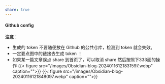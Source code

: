 ```yaml
---
share: true
---
```



#### Github config  

  
**注意**：
- 生成的 token 不要随便放在 Github 的公共仓库，检测到 token 就会失效。  
- 一定要点图中的链接去生成 token ！
- 如果某一篇文章误点 share 到首页了，可以取消 share 然后按照下333面的操作 {{< figure src="/images/Obsidian-blog-20240116121831597.webp" caption="">}} {{< figure src="/images/Obsidian-blog-20240116121848097.webp" caption="">}}